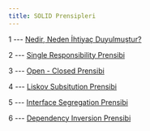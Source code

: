 ```yaml
---
title: SOLID Prensipleri
---
```


1 --- [Nedir, Neden İhtiyaç Duyulmuştur?](/solid-nedir-neden-ihtiyac-duyulmustur)

2 --- [Single Responsibility Prensibi](/solid-single-responsibility)

3 --- [Open - Closed Prensibi](/solid-open-closed)

4 --- [Liskov Subsitution Prensibi](/solid-liskov-subsitution)

5 --- [Interface Segregation Prensibi](/solid-interface-segregation)

6 --- [Dependency Inversion Prensibi](/solid-dependency-inversion)